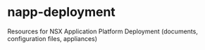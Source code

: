 # napp-deployment
Resources for NSX Application Platform Deployment (documents, configuration files, appliances)
